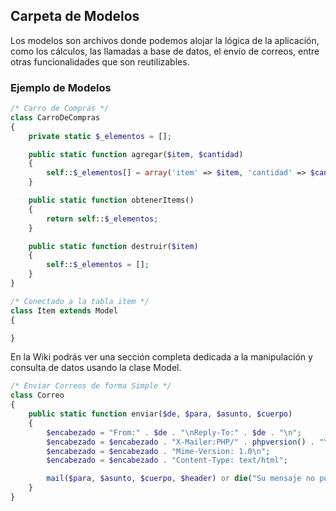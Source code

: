 ## Carpeta de Modelos

Los modelos son archivos donde podemos alojar la lógica de la aplicación, como los cálculos, las llamadas a base de datos, el envío de correos, entre otras funcionalidades que son reutilizables.

### Ejemplo de Modelos
```php
/* Carro de Compras */
class CarroDeCompras
{
    private static $_elementos = [];

    public static function agregar($item, $cantidad)
    {
        self::$_elementos[] = array('item' => $item, 'cantidad' => $cantidad);
    }

    public static function obtenerItems()
    {
        return self::$_elementos;
    }

    public static function destruir($item)
    {
        self::$_elementos = [];
    }
}
```

```php
/* Conectado a la tabla item */
class Item extends Model
{

}
```

En la Wiki podrás ver una sección completa dedicada a la manipulación y consulta de datos usando la clase Model.


```php
/* Enviar Correos de forma Simple */
class Correo
{
    public static function enviar($de, $para, $asunto, $cuerpo)
    {
        $encabezado = "From:" . $de . "\nReply-To:" . $de . "\n";
        $encabezado = $encabezado . "X-Mailer:PHP/" . phpversion() . "\n";
        $encabezado = $encabezado . "Mime-Version: 1.0\n";
        $encabezado = $encabezado . "Content-Type: text/html";

        mail($para, $asunto, $cuerpo, $header) or die("Su mensaje no pudo enviarse.");
    }
}
```




